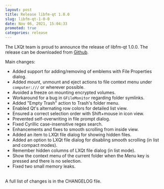 ```yaml
---
layout: post
title: Release libfm-qt 1.0.0
slug: libfm-qt-1-0-0
date: Nov 06, 2021, 15:04:33
promoted: true
categories: release
---
```

The LXQt team is proud to announce the release of libfm-qt 1.0.0.
The release can be downloaded from [Github](https://github.com/lxqt/libfm-qt/releases).

Main changes:

 * Added support for adding/removing of emblems with File Properties dialog.
 * Added mount, unmount and eject actions to file context menu under `computer:///` or wherever possible.
 * Avoided a freeze on mounting encrypted volumes.
 * Workaround for a bug in `GFileMonitor` regarding folder symlinks.
 * Added "Empty Trash" action to Trash's folder menu.
 * Enabled Qt's alternating row colors for detailed list view.
 * Ensured a correct selection order with Shift+mouse in icon view.
 * Prevented self-overwriting in file prompt dialog.
 * Fixed Cyrillic case-insensitive regex search.
 * Enhancements and fixes to smooth scrolling from inside view.
 * Added an item to LXQt file dialog for showing hidden files.
 * Added an option to LXQt file dialog for disabling smooth scrolling (in list and compact modes).
 * Remember hidden columns of LXQt file dialog (in list mode).
 * Show the context menu of the current folder when the Menu key is pressed and there is no selection.
 * Fixed two small memory leaks.


<br/>
A full list of changes is in the CHANGELOG file.
<br/>
